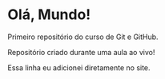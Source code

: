 # Olá, Mundo!
 Primeiro repositório do curso de Git e GitHub.
 
 Repositório criado durante uma aula ao vivo!

 Essa linha eu adicionei diretamente no site.
